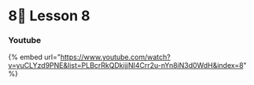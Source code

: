 # 8⃣ Lesson 8



### Youtube

{% embed url="https://www.youtube.com/watch?v=yuCLYzd9PNE&list=PLBcrRkQDkijjNI4Crr2u-nYn8iN3d0WdH&index=8" %}
